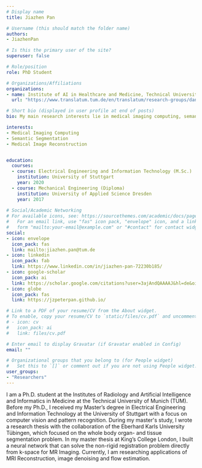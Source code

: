 ```yaml
---
# Display name
title: Jiazhen Pan

# Username (this should match the folder name)
authors:
- JiazhenPan

# Is this the primary user of the site?
superuser: false

# Role/position
role: PhD Student

# Organizations/Affiliations
organizations:
- name: Institute of AI in Healthcare and Medicine, Technical University of Munich
  url: "https://www.translatum.tum.de/en/translatum/research-groups/daniel-rueckert-ai-in-healthcare-and-medicine/"

# Short bio (displayed in user profile at end of posts)
bio: My main research interests lie in medical imaging computing, semantic segmentation and flow estimation

interests:
- Medical Imaging Computing
- Semantic Segmentation
- Medical Image Reconstruction 


education:
  courses:
  - course: Electrical Engineering and Information Technology (M.Sc.)
    institution: University of Stuttgart
    year: 2020
  - course: Mechanical Engineering (Diploma)
    institution: University of Applied Science Dresden
    year: 2017
 
# Social/Academic Networking
# For available icons, see: https://sourcethemes.com/academic/docs/page-builder/#icons
#   For an email link, use "fas" icon pack, "envelope" icon, and a link in the
#   form "mailto:your-email@example.com" or "#contact" for contact widget.
social:
- icon: envelope
  icon_pack: fas
  link: mailto:jiazhen.pan@tum.de
- icon: linkedin
  icon_pack: fab
  link: https://www.linkedin.com/in/jiazhen-pan-72230b185/
- icon: google-scholar
  icon_pack: ai
  link: https://scholar.google.com/citations?user=3ajAndQAAAAJ&hl=de&oi=ao
- icon: globe
  icon_pack: fas
  link: https://jzpeterpan.github.io/

# Link to a PDF of your resume/CV from the About widget.
# To enable, copy your resume/CV to `static/files/cv.pdf` and uncomment the lines below.
# - icon: cv
#   icon_pack: ai
#   link: files/cv.pdf

# Enter email to display Gravatar (if Gravatar enabled in Config)
email: ""

# Organizational groups that you belong to (for People widget)
#   Set this to `[]` or comment out if you are not using People widget.
user_groups:
- "Researchers"
---
```


I am a Ph.D. student at the Institutes of Radiology and Artificial Intelligence and Informatics in Medicine at the Technical University of Munich (TUM). Before my Ph.D., I received my Master’s degree in Electrical Engineering and Information Technology at the University of Stuttgart with a focus on computer vision and pattern recognition. During my master's study, I wrote a research thesis with the collaboration of the Eberhard Karls University Tübingen, which focused on the whole body organ- and tissue segmentation problem. In my master thesis at King’s College London, I built a neural network that can solve the non-rigid registration problem directly from k-space for MR Imaging. Currently, I am researching applications of MRI Reconstruction, image denoising and flow estimation.



